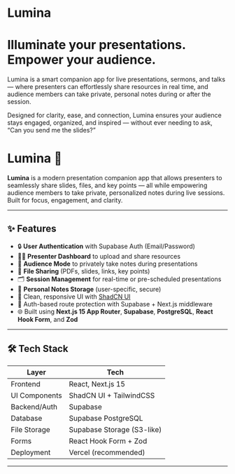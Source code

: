# Lumina
# Illuminate your presentations. Empower your audience.
Lumina is a smart companion app for live presentations, sermons, and talks — where presenters can effortlessly share resources in real time, and audience members can take private, personal notes during or after the session.

Designed for clarity, ease, and connection, Lumina ensures your audience stays engaged, organized, and inspired — without ever needing to ask, “Can you send me the slides?”
# Lumina 🌟

**Lumina** is a modern presentation companion app that allows presenters to seamlessly share slides, files, and key points — all while empowering audience members to take private, personalized notes during live sessions. Built for focus, engagement, and clarity.

---

## ✨ Features

- 🔒 **User Authentication** with Supabase Auth (Email/Password)
- 🧑‍🏫 **Presenter Dashboard** to upload and share resources
- 📝 **Audience Mode** to privately take notes during presentations
- 📁 **File Sharing** (PDFs, slides, links, key points)
- 🗂️ **Session Management** for real-time or pre-scheduled presentations
- 🧠 **Personal Notes Storage** (user-specific, secure)
- 🧭 Clean, responsive UI with [ShadCN UI](https://ui.shadcn.com/)
- 🔐 Auth-based route protection with Supabase + Next.js middleware
- 🌐 Built using **Next.js 15 App Router**, **Supabase**, **PostgreSQL**, **React Hook Form**, and **Zod**

---

## 🛠️ Tech Stack

| Layer        | Tech                   |
|--------------|------------------------|
| Frontend     | React, Next.js 15      |
| UI Components| ShadCN UI + TailwindCSS|
| Backend/Auth | Supabase               |
| Database     | Supabase PostgreSQL    |
| File Storage | Supabase Storage (S3-like) |
| Forms        | React Hook Form + Zod  |
| Deployment   | Vercel (recommended)   |

---

